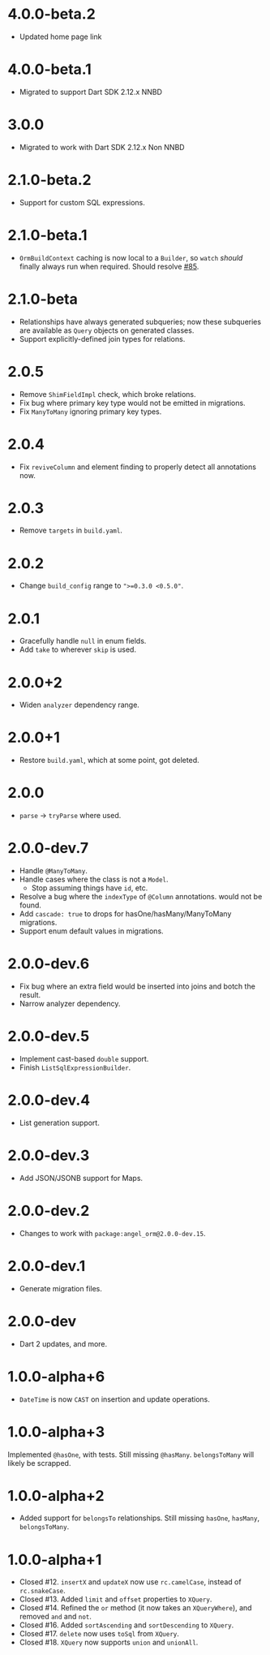 # 4.0.0-beta.2
* Updated home page link

# 4.0.0-beta.1
* Migrated to support Dart SDK 2.12.x NNBD

# 3.0.0
* Migrated to work with Dart SDK 2.12.x Non NNBD

# 2.1.0-beta.2
* Support for custom SQL expressions.

# 2.1.0-beta.1
* `OrmBuildContext` caching is now local to a `Builder`, so `watch`
*should* finally always run when required. Should resolve
[#85](https://github.com/angel-dart/orm/issues/85).

# 2.1.0-beta
* Relationships have always generated subqueries; now these subqueries are
available as `Query` objects on generated classes.
* Support explicitly-defined join types for relations.

# 2.0.5
* Remove `ShimFieldImpl` check, which broke relations.
* Fix bug where primary key type would not be emitted in migrations.
* Fix `ManyToMany` ignoring primary key types.

# 2.0.4
* Fix `reviveColumn` and element finding to properly detect all annotations now.

# 2.0.3
* Remove `targets` in `build.yaml`.

# 2.0.2
* Change `build_config` range to `">=0.3.0 <0.5.0"`.

# 2.0.1
* Gracefully handle `null` in enum fields.
* Add `take` to wherever `skip` is used.

# 2.0.0+2
* Widen `analyzer` dependency range.

# 2.0.0+1
* Restore `build.yaml`, which at some point, got deleted.

# 2.0.0
* `parse` -> `tryParse` where used.

# 2.0.0-dev.7
* Handle `@ManyToMany`.
* Handle cases where the class is not a `Model`.
    * Stop assuming things have `id`, etc.
* Resolve a bug where the `indexType` of `@Column` annotations. would not be found.
* Add `cascade: true` to drops for hasOne/hasMany/ManyToMany migrations.
* Support enum default values in migrations.

# 2.0.0-dev.6
* Fix bug where an extra field would be inserted into joins and botch the result.
* Narrow analyzer dependency.

# 2.0.0-dev.5
* Implement cast-based `double` support.
* Finish `ListSqlExpressionBuilder`.

# 2.0.0-dev.4
* List generation support.

# 2.0.0-dev.3
* Add JSON/JSONB support for Maps.

# 2.0.0-dev.2
* Changes to work with `package:angel_orm@2.0.0-dev.15`.

# 2.0.0-dev.1
* Generate migration files.

# 2.0.0-dev
* Dart 2 updates, and more.

# 1.0.0-alpha+6
* `DateTime` is now `CAST` on insertion and update operations.

# 1.0.0-alpha+3
Implemented `@hasOne`, with tests. Still missing `@hasMany`.
`belongsToMany` will likely be scrapped.

# 1.0.0-alpha+2
* Added support for `belongsTo` relationships. Still missing `hasOne`, `hasMany`, `belongsToMany`.

# 1.0.0-alpha+1
* Closed #12. `insertX` and `updateX` now use `rc.camelCase`, instead of `rc.snakeCase`.
* Closed #13. Added `limit` and `offset` properties to `XQuery`.
* Closed #14. Refined the `or` method (it now takes an `XQueryWhere`), and removed `and` and `not`.
* Closed #16. Added `sortAscending` and `sortDescending` to `XQuery`.
* Closed #17. `delete` now uses `toSql` from `XQuery`.
* Closed #18. `XQuery` now supports `union` and `unionAll`.
